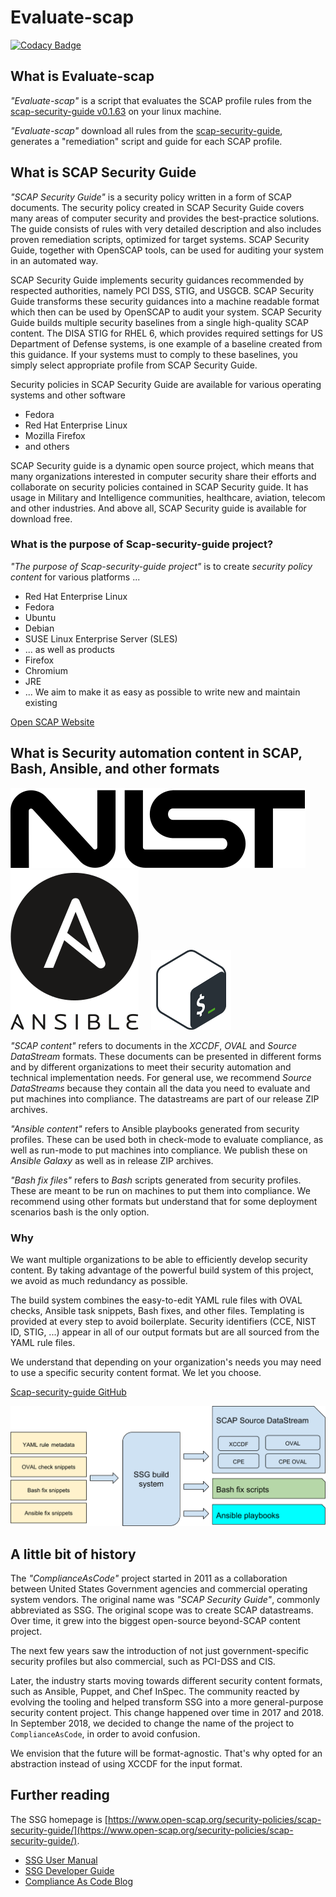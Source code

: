 # Evaluate-scap

[![Codacy Badge](https://app.codacy.com/project/badge/Grade/f35addf7e9c84475809e67bb647ddb7e)](https://www.codacy.com/gh/slange-dev/evaluate-scap/dashboard?utm_source=github.com&amp;utm_medium=referral&amp;utm_content=slange-dev/evaluate-scap&amp;utm_campaign=Badge_Grade)

## What is Evaluate-scap
*"Evaluate-scap"* is a script that evaluates the SCAP profile rules
from the [scap-security-guide v0.1.63](https://github.com/ComplianceAsCode/content/releases/tag/v0.1.63) on your linux machine.

*"Evaluate-scap"* download all rules from the [scap-security-guide](https://github.com/ComplianceAsCode/content), generates a "remediation" script and guide for each SCAP profile.

## What is SCAP Security Guide

*"SCAP Security Guide"* is a security policy written in a form of SCAP documents. The security policy created in SCAP Security Guide covers many areas of computer security and provides the best-practice solutions. The guide consists of rules with very detailed description and also includes proven remediation scripts, optimized for target systems. SCAP Security Guide, together with OpenSCAP tools, can be used for auditing your system in an automated way.

SCAP Security Guide implements security guidances recommended by respected authorities, namely PCI DSS, STIG, and USGCB. SCAP Security Guide transforms these security guidances into a machine readable format which then can be used by OpenSCAP to audit your system. SCAP Security Guide builds multiple security baselines from a single high-quality SCAP content. The DISA STIG for RHEL 6, which provides required settings for US Department of Defense systems, is one example of a baseline created from this guidance. If your systems must to comply to these baselines, you simply select appropriate profile from SCAP Security Guide.

Security policies in SCAP Security Guide are available for various operating systems and other software
- Fedora
- Red Hat Enterprise Linux
- Mozilla Firefox
- and others

SCAP Security guide is a dynamic open source project, which means that many organizations interested in computer security share their efforts and collaborate on security policies contained in SCAP Security guide. It has usage in Military and Intelligence communities, healthcare, aviation, telecom and other industries. And above all, SCAP Security guide is available for download free.

### What is the purpose of Scap-security-guide project?

*"The purpose of Scap-security-guide project"* is to create *security policy content* for various
platforms ...
- Red Hat Enterprise Linux
- Fedora
- Ubuntu
- Debian
- SUSE Linux Enterprise Server (SLES)
- ... as well as products
- Firefox
- Chromium
- JRE
- ... We aim to make it as easy as possible to write new and maintain existing

[Open SCAP Website](https://www.open-scap.org/security-policies/scap-security-guide)

## What is Security automation content in SCAP, Bash, Ansible, and other formats

![NIST logo](docs/readme_images/nist_logo.svg "NIST logo") &nbsp; &nbsp; ![Ansible logo](docs/readme_images/ansible_logo.svg "Ansible logo") &nbsp; &nbsp; ![Bash logo](docs/readme_images/bash_logo.png "Bash logo")

*"SCAP content"* refers to documents  in the *XCCDF*, *OVAL* and
*Source DataStream* formats.  These documents can be presented
in different forms and by different organizations to meet their security
automation and technical implementation needs.  For general use, we
recommend *Source DataStreams* because they contain all the data you
need to evaluate and put machines into compliance. The datastreams are
part of our release ZIP archives.

*"Ansible content"* refers to Ansible playbooks generated from security
profiles.  These can be used both in check-mode to evaluate compliance,
as well as run-mode to put machines into compliance.  We publish these
on *Ansible Galaxy* as well as in release ZIP archives.

*"Bash fix files"* refers to *Bash* scripts generated from security
profiles.  These are meant to be run on machines to put them into
compliance.  We recommend using other formats but understand that for
some deployment scenarios bash is the only option.

### Why

We want multiple organizations to be able to efficiently develop security
content. By taking advantage of the powerful build system of this project,
we avoid as much redundancy as possible.

The build system combines the easy-to-edit YAML rule files with OVAL checks,
Ansible task snippets, Bash fixes, and other files. Templating is provided
at every step to avoid boilerplate. Security identifiers
(CCE, NIST ID, STIG, ...) appear in all of our output formats but are all
sourced from the YAML rule files.

We understand that depending on your organization's needs you may need
to use a specific security content format. We let you choose.

[Scap-security-guide GitHub](https://github.com/ComplianceAsCode/content)

![Build system schema](docs/readme_images/build_schema.svg "Build system schema")

## A little bit of history

The *"ComplianceAsCode"* project started in 2011 as a collaboration between United States Government agencies and commercial operating system vendors.
The original name was *"SCAP Security Guide"*, commonly abbreviated as SSG.
The original scope was to create SCAP datastreams. Over time, it grew into the
biggest open-source beyond-SCAP content project.

The next few years saw the introduction of not just government-specific security
profiles but also commercial, such as PCI-DSS and CIS.

Later, the industry starts moving towards different security content formats,
such as Ansible, Puppet, and Chef InSpec. The community reacted by evolving the
tooling and helped transform SSG into a more general-purpose security content
project. This change happened over time in 2017 and 2018. In September 2018, we
decided to change the name of the project to `ComplianceAsCode`, in order to avoid confusion.

We envision that the future will be format-agnostic. That's why opted for an
abstraction instead of using XCCDF for the input format.

## Further reading

The SSG homepage is [https://www.open-scap.org/security-policies/scap-security-guide/](https://www.open-scap.org/security-policies/scap-security-guide/).

* [SSG User Manual](docs/manual/user_guide.adoc)
* [SSG Developer Guide](https://complianceascode.readthedocs.io/)
* [Compliance As Code Blog](https://complianceascode.github.io/)
